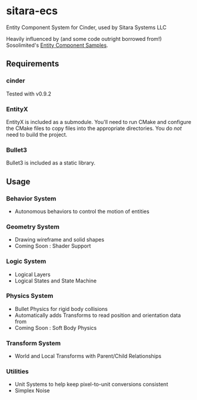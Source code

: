 # sitara-ecs
Entity Component System for Cinder, used by Sitara Systems LLC

Heavily influenced by (and some code outright borrowed from!) Sosolimited's [Entity Component Samples](https://github.com/sosolimited/Entity-Component-Samples).

## Requirements
### cinder
Tested with v0.9.2

### EntityX
EntityX is included as a submodule.  You'll need to run CMake and configure the CMake files to copy files into the appropriate directories.  You do *not* need to build the project.

### Bullet3
Bullet3 is included as a static library.

## Usage

### Behavior System
- Autonomous behaviors to control the motion of entities

### Geometry System
- Drawing wireframe and solid shapes
- Coming Soon : Shader Support

### Logic System
- Logical Layers
- Logical States and State Machine

### Physics System
- Bullet Physics for rigid body collisions
- Automatically adds Transforms to read position and orientation data from
- Coming Soon : Soft Body Physics

### Transform System
- World and Local Transforms with Parent/Child Relationships

### Utilities
- Unit Systems to help keep pixel-to-unit conversions consistent
- Simplex Noise
